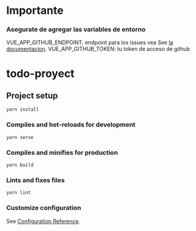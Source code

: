 # Importante

### Asegurate de agregar las variables de entorno
VUE_APP_GITHUB_ENDPOINT: endpoint para los issues vea See [la documentacion](https://docs.github.com/en/rest/issues/issues?apiVersion=2022-11-28#list-repository-issues).
VUE_APP_GITHUB_TOKEN: tu token de acceso de github


# todo-proyect

## Project setup
```
yarn install
```

### Compiles and hot-reloads for development
```
yarn serve
```

### Compiles and minifies for production
```
yarn build
```

### Lints and fixes files
```
yarn lint
```

### Customize configuration
See [Configuration Reference](https://cli.vuejs.org/config/).